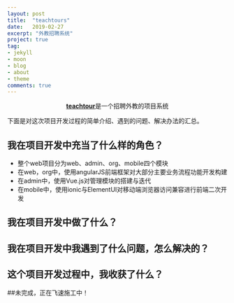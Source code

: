 ```yaml
---
layout: post
title:  "teachtours"
date:   2019-02-27
excerpt: "外教招聘系统"
project: true
tag:
- jekyll 
- moon
- blog
- about
- theme
comments: true
---   
```


<center><a target="_blank" href="https://www.teachtours.com"><b>teachtour</b></a>是一个招聘外教的项目系统</center>
     
下面是对这次项目开发过程的简单介绍、遇到的问题、解决办法的汇总。
    
## 我在项目开发中充当了什么样的角色？
* 整个web项目分为web、admin、org、mobile四个模块
* 在web，org中，使用angularJS前端框架对大部分主要业务流程功能开发构建
* 在admin中，使用Vue.js对管理模块的搭建与迭代
* 在mobile中，使用ionic与ElementUI对移动端浏览器访问兼容进行前端二次开发  
     

## 我在项目开发中做了什么？
<!-- * 在web中，使用angularJS前端框架对大部分主要业务流程功能开发构建
* 在admin中，使用Vue.js对管理模块的搭建与迭代
* 在mobile中，使用ionic与ElementUI对移动端浏览器访问兼容进行前端二次开发    -->

## 我在项目开发中我遇到了什么问题，怎么解决的？
<!-- * 整个web项目分为web、admin、org、mobile四个模块
* 在web，org中，使用angularJS前端框架对大部分主要业务流程功能开发构建
* 在admin中，使用Vue.js对管理模块的搭建与迭代
* 在mobile中，使用ionic与ElementUI对移动端浏览器访问兼容进行前端二次开发   -->

## 这个项目开发过程中，我收获了什么？


##未完成，正在飞速施工中！